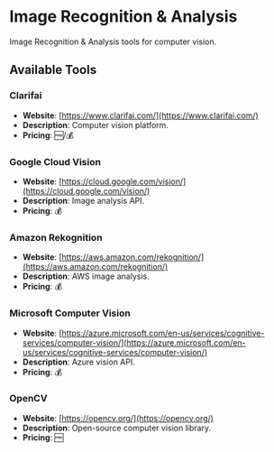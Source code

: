 # Image Recognition & Analysis

Image Recognition & Analysis tools for computer vision.

## Available Tools

### Clarifai
- **Website**: [https://www.clarifai.com/](https://www.clarifai.com/)
- **Description**: Computer vision platform.
- **Pricing**: 🆓/💰

### Google Cloud Vision
- **Website**: [https://cloud.google.com/vision/](https://cloud.google.com/vision/)
- **Description**: Image analysis API.
- **Pricing**: 💰

### Amazon Rekognition
- **Website**: [https://aws.amazon.com/rekognition/](https://aws.amazon.com/rekognition/)
- **Description**: AWS image analysis.
- **Pricing**: 💰

### Microsoft Computer Vision
- **Website**: [https://azure.microsoft.com/en-us/services/cognitive-services/computer-vision/](https://azure.microsoft.com/en-us/services/cognitive-services/computer-vision/)
- **Description**: Azure vision API.
- **Pricing**: 💰

### OpenCV
- **Website**: [https://opencv.org/](https://opencv.org/)
- **Description**: Open-source computer vision library.
- **Pricing**: 🆓

